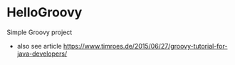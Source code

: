 # HelloGroovy

Simple Groovy project

- also see article https://www.timroes.de/2015/06/27/groovy-tutorial-for-java-developers/
